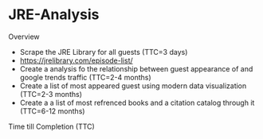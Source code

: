 # JRE-Analysis
Overview
- Scrape the JRE Library for all guests (TTC=3 days)
- https://jrelibrary.com/episode-list/
- Create a analysis fo the relationship between guest appearance of and google trends traffic (TTC=2-4 months)
- Create a list of most appeared guest using modern data visualization (TTC=2-3 months)
- Create a a list of most refrenced books and a citation catalog through it (TTC=6-12 months)

Time till Completion (TTC)

